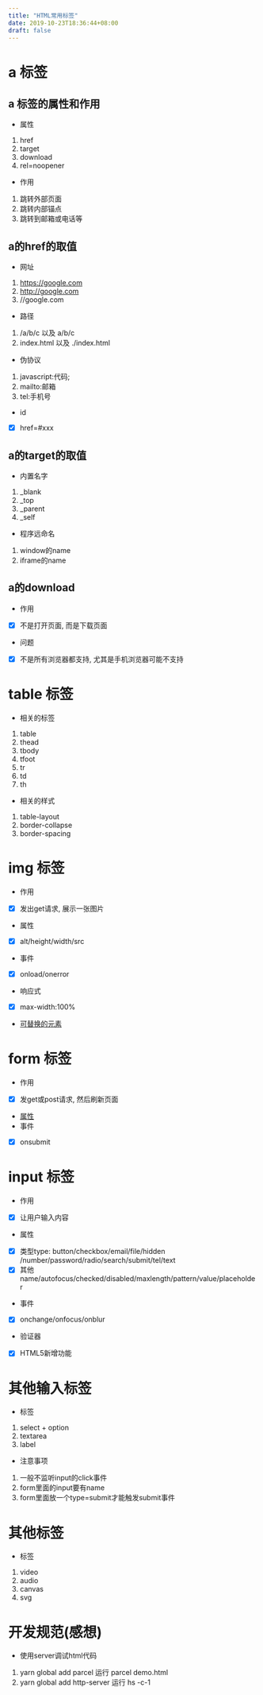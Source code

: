 ```yaml
---
title: "HTML常用标签"
date: 2019-10-23T18:36:44+08:00
draft: false
---
```

 
# a 标签

## a 标签的属性和作用

* 属性

1. href
2. target
3. download
4. rel=noopener

*  作用
  
1. 跳转外部页面
2. 跳转内部锚点
3. 跳转到邮箱或电话等

## a的href的取值

*  网址
  
1. https://google.com
2. http://google.com
3. //google.com
   
*  路径
  
1. /a/b/c 以及 a/b/c
2. index.html 以及 ./index.html

*  伪协议
  
1. javascript:代码;
2. mailto:邮箱
3. tel:手机号
   
*  id
  
- [x] href=#xxx

## a的target的取值

*  内置名字
  
1. _blank
2. _top
3. _parent
4. _self

*  程序远命名
  
1. window的name
2. iframe的name
   
## a的download

* 作用
  
- [x] 不是打开页面, 而是下载页面

* 问题
  
- [x] 不是所有浏览器都支持, 尤其是手机浏览器可能不支持

# table 标签

*  相关的标签
  
1. table
2. thead
3. tbody
4. tfoot
5. tr
6. td
7. th

*  相关的样式
  
1. table-layout
2. border-collapse
3. border-spacing

#  img 标签

 
* 作用
- [x] 发出get请求, 展示一张图片
* 属性
- [x] alt/height/width/src
* 事件
- [x] onload/onerror
* 响应式
- [x] max-width:100%
* [可替换的元素](https://developer.mozilla.org/zh-CN/docs/Web/CSS/Replaced_element) 

#  form 标签
 

*  作用
- [x] 发get或post请求, 然后刷新页面
*  [属性](https://developer.mozilla.org/zh-CN/docs/Web/HTML/Element/form) 
*  事件
- [x] onsubmit

# input 标签

* 作用
- [x] 让用户输入内容
* 属性
- [x] 类型type: button/checkbox/email/file/hidden
/number/password/radio/search/submit/tel/text
- [x] 其他name/autofocus/checked/disabled/maxlength/pattern/value/placeholder
* 事件
- [x] onchange/onfocus/onblur
* 验证器
- [x] HTML5新增功能

# 其他输入标签

*  标签
  
1. select + option
2. textarea
3. label
   
*  注意事项
  
1. 一般不监听input的click事件
2. form里面的input要有name
3. form里面放一个type=submit才能触发submit事件

# 其他标签

*  标签

1. video
2. audio
3. canvas
4. svg


# 开发规范(感想)

* 使用server调试html代码

1. yarn global add parcel 运行 parcel demo.html
2. yarn global add http-server 运行 hs -c-1








